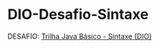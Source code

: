 # DIO-Desafio-Sintaxe
DESAFIO: [Trilha Java Básico - Sintaxe (DIO)](https://github.com/digitalinnovationone/trilha-java-basico/tree/main/desafios/sintaxe)
